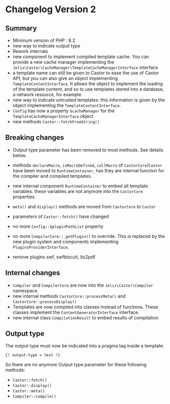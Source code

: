 Changelog Version 2
====================

Summary
-------

- Minimum version of PHP : 8.2
- new way to indicate output type
- Rework internals 
- new component to implement compiled template cache. You can provide a new cache manager implementing the `Jelix\Castor\CacheManager\TemplateCacheManagerInterface` interface
- a template name can still be given to Castor to ease the use of Castor API, but you can also give an object implementing `TemplateContentInterface`. It allows the object to implement the loading
 of the template content, and so to use templates stored into a database, a network resource, for example.
- new way to indicate untrusted templates: this information is given by the object implementing the `TemplateContentInterface`. 
- `Config` has now a property `$cacheManager` for the `TemplateCacheManagerInterface` object
- new methods `Castor::fetchFromString()`

Breaking changes
----------------

- Output type parameter has been removed to most methods. See details below.
- methods `declareMacro`, `isMacroDefined`, `callMacro` of `CastorCore`/`Castor` have been moved to `RuntimeContainer`, has they are internal function for the compiler and compiled templates.
- new internal component `RuntimeContainer` to embed all template variables.
  these variables are not anymore into the `CastorCore` properties.
- `meta()` and `display()` methods are moved from `CastorCore` to `Castor`
- parameters of `Castor::fetch()` have changed
- no more `Config::$pluginPathList` property
- no more `CompilerCore::_getPlugin()` to override. This is replaced by the new plugin system
  and components implementing `PluginsProviderInterface`.

- remove plugins swf, swfbiscuit, ltx2pdf


Internal changes
----------------

- `Compiler` and `CompilerCore` are now into the `Jelix\Castor\Compiler` namespace.
- new internal methods `CastorCore::processMeta()` and `CastorCore::processDisplay()`
- Templates are now compiled into classes instead of functions. These
  classes implement the `ContentGeneratorInterface` interface.
- new internal class `CompilationResult` to embed results of compilation

Output type
-----------

The output type must now be indicated into a pragma tag inside a template:

```
{! output-type = text !}
```

So there are no anymore Output type parameter for these following methods:
- `Castor::fetch()`
- `Castor::display()`
- `Castor::meta()`
- `Compiler::compile()`


